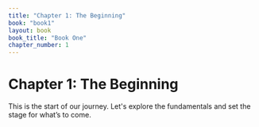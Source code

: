 ```yaml
---
title: "Chapter 1: The Beginning"
book: "book1"
layout: book
book_title: "Book One"
chapter_number: 1
---
```

# Chapter 1: The Beginning

This is the start of our journey. Let's explore the fundamentals and set the stage for what’s to come.
